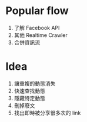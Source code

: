 # Popular flow

1. 了解 Facebook API
2. 其他 Realtime Crawler
3. 合併資訊流


# Idea

1. 讓重複的動態消失
2. 快速查找動態
3. 隱藏特定動態
4. 刪掉廢文
5. 找出即時被分享很多次的 link
